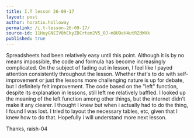 ```yaml
---
title: I.T lesson 26-09-17
layout: post
author: horatio.holloway
permalink: /i.t-lesson-26-09-17/
source-id: 11HuyGNEIV0hEkyZDCrtem2V5_OJ-m8U9eH4utRZdWXk
published: true
---
```

Spreadsheets had been relatively easy until this point. Although it is by no means impossible, the code and formula has become increasingly complicated. On the subject of fading out in lesson, I feel like I payed attention consistently throughout the lesson. Whether that's to do with self-improvement or just the lessons more challenging nature is up for debate, but I definitely felt improvement. The code based on the "left" function, despite its explanation in lessons, still left me relatively baffled. I looked up the meaning of the left function among other things, but the internet didn’t make it any clearer. I thought I knew but when i actually had to do the thing, I found I was lost. I tried to layout the necessary tables, etc, given that I knew how to do that. Hopefully i will understand more next lesson.

Thanks, raish-04

